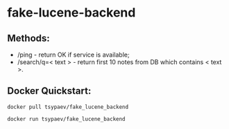 # fake-lucene-backend
## Methods:
* /ping - return OK if service is available;
* /search/q=< text > - return first 10 notes from DB which contains < text >.

## Docker Quickstart: 
`docker pull tsypaev/fake_lucene_backend`

`docker run tsypaev/fake_lucene_backend`
 
